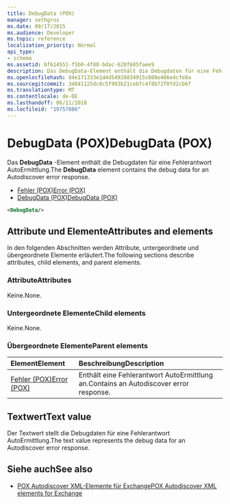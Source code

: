 ```yaml
---
title: DebugData (POX)
manager: sethgros
ms.date: 09/17/2015
ms.audience: Developer
ms.topic: reference
localization_priority: Normal
api_type:
- schema
ms.assetid: bf614551-f5b0-4f80-bdac-628f685faee9
description: Das DebugData-Element enthält die Debugdaten für eine Fehlerantwort AutoErmittlung.
ms.openlocfilehash: 84e171333e1d4d54928834915c088e486e4cfe8a
ms.sourcegitcommit: 34041125dc8c5f993b21cebfc4f8b72f0fd2cb6f
ms.translationtype: MT
ms.contentlocale: de-DE
ms.lasthandoff: 06/11/2018
ms.locfileid: "19757886"
---
```

# <a name="debugdata-pox"></a><span data-ttu-id="e2fbd-103">DebugData (POX)</span><span class="sxs-lookup"><span data-stu-id="e2fbd-103">DebugData (POX)</span></span>

<span data-ttu-id="e2fbd-104">Das **DebugData** -Element enthält die Debugdaten für eine Fehlerantwort AutoErmittlung.</span><span class="sxs-lookup"><span data-stu-id="e2fbd-104">The **DebugData** element contains the debug data for an Autodiscover error response.</span></span> 
  
- [<span data-ttu-id="e2fbd-105">Fehler (POX)</span><span class="sxs-lookup"><span data-stu-id="e2fbd-105">Error (POX)</span></span>](error-pox.md) 
- [<span data-ttu-id="e2fbd-106">DebugData (POX)</span><span class="sxs-lookup"><span data-stu-id="e2fbd-106">DebugData (POX)</span></span>](debugdata-pox.md)
  
```xml
<DebugData/>
```

## <a name="attributes-and-elements"></a><span data-ttu-id="e2fbd-107">Attribute und Elemente</span><span class="sxs-lookup"><span data-stu-id="e2fbd-107">Attributes and elements</span></span>

<span data-ttu-id="e2fbd-108">In den folgenden Abschnitten werden Attribute, untergeordnete und übergeordnete Elemente erläutert.</span><span class="sxs-lookup"><span data-stu-id="e2fbd-108">The following sections describe attributes, child elements, and parent elements.</span></span>
  
### <a name="attributes"></a><span data-ttu-id="e2fbd-109">Attribute</span><span class="sxs-lookup"><span data-stu-id="e2fbd-109">Attributes</span></span>

<span data-ttu-id="e2fbd-110">Keine.</span><span class="sxs-lookup"><span data-stu-id="e2fbd-110">None.</span></span>
  
### <a name="child-elements"></a><span data-ttu-id="e2fbd-111">Untergeordnete Elemente</span><span class="sxs-lookup"><span data-stu-id="e2fbd-111">Child elements</span></span>

<span data-ttu-id="e2fbd-112">Keine.</span><span class="sxs-lookup"><span data-stu-id="e2fbd-112">None.</span></span>
  
### <a name="parent-elements"></a><span data-ttu-id="e2fbd-113">Übergeordnete Elemente</span><span class="sxs-lookup"><span data-stu-id="e2fbd-113">Parent elements</span></span>

|<span data-ttu-id="e2fbd-114">**Element**</span><span class="sxs-lookup"><span data-stu-id="e2fbd-114">**Element**</span></span>|<span data-ttu-id="e2fbd-115">**Beschreibung**</span><span class="sxs-lookup"><span data-stu-id="e2fbd-115">**Description**</span></span>|
|:-----|:-----|
|[<span data-ttu-id="e2fbd-116">Fehler (POX)</span><span class="sxs-lookup"><span data-stu-id="e2fbd-116">Error (POX)</span></span>](error-pox.md) <br/> |<span data-ttu-id="e2fbd-117">Enthält eine Fehlerantwort AutoErmittlung an.</span><span class="sxs-lookup"><span data-stu-id="e2fbd-117">Contains an Autodiscover error response.</span></span>  <br/> |
   
## <a name="text-value"></a><span data-ttu-id="e2fbd-118">Textwert</span><span class="sxs-lookup"><span data-stu-id="e2fbd-118">Text value</span></span>

<span data-ttu-id="e2fbd-119">Der Textwert stellt die Debugdaten für eine Fehlerantwort AutoErmittlung.</span><span class="sxs-lookup"><span data-stu-id="e2fbd-119">The text value represents the debug data for an Autodiscover error response.</span></span>
  
## <a name="see-also"></a><span data-ttu-id="e2fbd-120">Siehe auch</span><span class="sxs-lookup"><span data-stu-id="e2fbd-120">See also</span></span>

- [<span data-ttu-id="e2fbd-121">POX Autodiscover XML-Elemente für Exchange</span><span class="sxs-lookup"><span data-stu-id="e2fbd-121">POX Autodiscover XML elements for Exchange</span></span>](pox-autodiscover-xml-elements-for-exchange.md)

